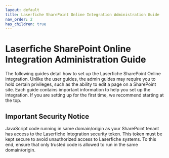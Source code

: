 ```yaml
---
layout: default
title: Laserfiche SharePoint Online Integration Administration Guide
nav_order: 2
has_children: true
---
```


# Laserfiche SharePoint Online Integration Administration Guide

The following guides detail how to set up the Laserfiche SharePoint Online integration. Unlike the user guides, the admin guides
may require you to hold certain privileges, such as the ability to edit a page on a SharePoint site. Each guide contains important
information to help you set up the integration. If you are setting up for the first time, we recommend starting at the top.

## Important Security Notice

JavaScript code running in same domain/origin as your SharePoint tenant has access to the Laserfiche Integration security token. This token must be kept secure to avoid unauthorized access to Laserfiche systems. To this end, ensure that only trusted code is allowed to run in the same domain/origin.
